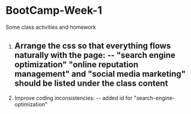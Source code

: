 # BootCamp-Week-1
Some class activities and homework

1) Arrange the css so that everything flows naturally with the page:
      -- "search engine optimization" "online reputation management" and  "social media marketing" should be listed under the class content
     -- 

2) Improve coding inconsistencies:
      -- added id for "search-engine-optimization"

